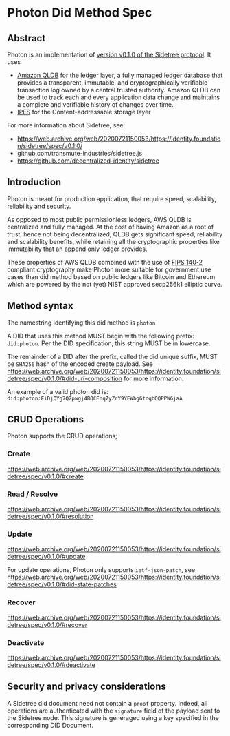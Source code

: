 # Photon Did Method Spec

## Abstract

Photon is an implementation of [version v0.1.0 of the Sidetree protocol](https://web.archive.org/web/20200721150053/https://identity.foundation/sidetree/spec/v0.1.0/). It uses
- [Amazon QLDB](https://aws.amazon.com/qldb/) for the ledger layer, a fully managed ledger database that provides a transparent, immutable, and cryptographically verifiable transaction log ‎owned by a central trusted authority. Amazon QLDB can be used to track each and every application data change and maintains a complete and verifiable history of changes over time.
- [IPFS](https://ipfs.io/) for the Content-addressable storage layer

For more information about Sidetree, see:
- https://web.archive.org/web/20200721150053/https://identity.foundation/sidetree/spec/v0.1.0/
- github.com/transmute-industries/sidetree.js
- https://github.com/decentralized-identity/sidetree

## Introduction

Photon is meant for production application, that require speed, scalability, reliability and security.

As opposed to most public permissionless ledgers, AWS QLDB is centralized and fully managed. At the cost of having Amazon as a root of trust, hence not being decentralized, QLDB gets significant speed, reliability and scalability benefits, while retaining all the cryptographic properties like immutability that an append only ledger provides.

These properties of AWS QLDB combined with the use of [FIPS 140-2](https://en.wikipedia.org/wiki/FIPS_140-2) compliant cryptography make Photon more suitable for government use cases than did method based on public ledgers like Bitcoin and Ethereum which are powered by the not (yet) NIST approved secp256k1 elliptic curve.

## Method syntax

The namestring identifying this did method is `photon`

A DID that uses this method MUST begin with the following prefix: `did:photon`. Per the DID specification, this string MUST be in lowercase.

The remainder of a DID after the prefix, called the did unique suffix, MUST be `SHA256` hash of the encoded create payload. See https://web.archive.org/web/20200721150053/https://identity.foundation/sidetree/spec/v0.1.0/#did-uri-composition for more information.

An example of a valid photon did is: `did:photon:EiDjQYg7Q2pwgj4BQCEnq7yZrY9YEWbg6toqbQQPPW6jaA`

## CRUD Operations

Photon supports the CRUD operations;

### Create

https://web.archive.org/web/20200721150053/https://identity.foundation/sidetree/spec/v0.1.0/#create

### Read / Resolve

https://web.archive.org/web/20200721150053/https://identity.foundation/sidetree/spec/v0.1.0/#resolution

### Update

https://web.archive.org/web/20200721150053/https://identity.foundation/sidetree/spec/v0.1.0/#update

For update operations, Photon only supports `ietf-json-patch`, see https://web.archive.org/web/20200721150053/https://identity.foundation/sidetree/spec/v0.1.0/#did-state-patches

### Recover

https://web.archive.org/web/20200721150053/https://identity.foundation/sidetree/spec/v0.1.0/#recover

### Deactivate

https://web.archive.org/web/20200721150053/https://identity.foundation/sidetree/spec/v0.1.0/#deactivate

## Security and privacy considerations

A Sidetree did document need not contain a `proof` property. Indeed, all operations are authenticated with the `signature` field of the payload sent to the Sidetree node. This signature is generaged using a key specified in the corresponding DID Document.
